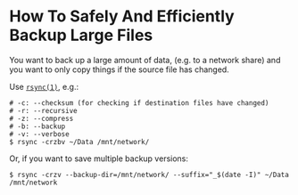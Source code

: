 # How To Safely And Efficiently Backup Large Files

You want to back up a large amount of data, (e.g. to a network share) and you want to only copy things if the source file has changed.

Use [`rsync(1)`](https://www.samba.org/ftp/rsync/rsync.html), e.g.:
```shell
# -c: --checksum (for checking if destination files have changed)
# -r: --recursive
# -z: --compress
# -b: --backup
# -v: --verbose
$ rsync -crzbv ~/Data /mnt/network/
```

Or, if you want to save multiple backup versions:
```shell
$ rsync -crzv --backup-dir=/mnt/network/ --suffix="_$(date -I)" ~/Data /mnt/network
```

